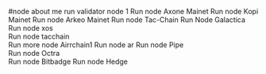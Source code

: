 #node about me
run validator node 1
Run node Axone Mainet
Run node Kopi Mainet 
Run node Arkeo Mainet
Run node Tac-Chain
Run Node Galactica 
Run node xos   
Run node tacchain    
Run more node Airrchain1 
Run node ar 
Run node Pipe   
Run node Octra  
Run node Bitbadge 
Run node Hedge  
  
 
